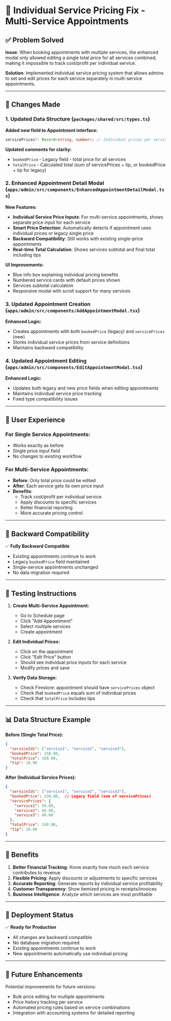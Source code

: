 # 🎯 Individual Service Pricing Fix - Multi-Service Appointments

## ✅ **Problem Solved**

**Issue**: When booking appointments with multiple services, the enhanced modal only allowed editing a single total price for all services combined, making it impossible to track cost/profit per individual service.

**Solution**: Implemented individual service pricing system that allows admins to set and edit prices for each service separately in multi-service appointments.

---

## 🔧 **Changes Made**

### 1. **Updated Data Structure** (`packages/shared/src/types.ts`)

**Added new field to Appointment interface:**
```typescript
servicePrices?: Record<string, number>; // Individual prices per service ID for multi-service appointments
```

**Updated comments for clarity:**
- `bookedPrice` - Legacy field - total price for all services
- `totalPrice` - Calculated total (sum of servicePrices + tip, or bookedPrice + tip for legacy)

### 2. **Enhanced Appointment Detail Modal** (`apps/admin/src/components/EnhancedAppointmentDetailModal.tsx`)

**New Features:**
- **Individual Service Price Inputs**: For multi-service appointments, shows separate price input for each service
- **Smart Price Detection**: Automatically detects if appointment uses individual prices or legacy single price
- **Backward Compatibility**: Still works with existing single-price appointments
- **Real-time Total Calculation**: Shows services subtotal and final total including tips

**UI Improvements:**
- Blue info box explaining individual pricing benefits
- Numbered service cards with default prices shown
- Services subtotal calculation
- Responsive modal with scroll support for many services

### 3. **Updated Appointment Creation** (`apps/admin/src/components/AddAppointmentModal.tsx`)

**Enhanced Logic:**
- Creates appointments with both `bookedPrice` (legacy) and `servicePrices` (new)
- Stores individual service prices from service definitions
- Maintains backward compatibility

### 4. **Updated Appointment Editing** (`apps/admin/src/components/EditAppointmentModal.tsx`)

**Enhanced Logic:**
- Updates both legacy and new price fields when editing appointments
- Maintains individual service price tracking
- Fixed type compatibility issues

---

## 🎨 **User Experience**

### **For Single Service Appointments:**
- Works exactly as before
- Single price input field
- No changes to existing workflow

### **For Multi-Service Appointments:**
- **Before**: Only total price could be edited
- **After**: Each service gets its own price input
- **Benefits**:
  - Track cost/profit per individual service
  - Apply discounts to specific services
  - Better financial reporting
  - More accurate pricing control

---

## 🔄 **Backward Compatibility**

✅ **Fully Backward Compatible**
- Existing appointments continue to work
- Legacy `bookedPrice` field maintained
- Single-service appointments unchanged
- No data migration required

---

## 🧪 **Testing Instructions**

1. **Create Multi-Service Appointment:**
   - Go to Schedule page
   - Click "Add Appointment"
   - Select multiple services
   - Create appointment

2. **Edit Individual Prices:**
   - Click on the appointment
   - Click "Edit Price" button
   - Should see individual price inputs for each service
   - Modify prices and save

3. **Verify Data Storage:**
   - Check Firestore: appointment should have `servicePrices` object
   - Check that `bookedPrice` equals sum of individual prices
   - Check that `totalPrice` includes tips

---

## 📊 **Data Structure Example**

**Before (Single Total Price):**
```json
{
  "serviceIds": ["service1", "service2", "service3"],
  "bookedPrice": 150.00,
  "totalPrice": 160.00,
  "tip": 10.00
}
```

**After (Individual Service Prices):**
```json
{
  "serviceIds": ["service1", "service2", "service3"],
  "bookedPrice": 150.00,  // Legacy field (sum of servicePrices)
  "servicePrices": {
    "service1": 50.00,
    "service2": 60.00,
    "service3": 40.00
  },
  "totalPrice": 160.00,
  "tip": 10.00
}
```

---

## 🎯 **Benefits**

1. **Better Financial Tracking**: Know exactly how much each service contributes to revenue
2. **Flexible Pricing**: Apply discounts or adjustments to specific services
3. **Accurate Reporting**: Generate reports by individual service profitability
4. **Customer Transparency**: Show itemized pricing in receipts/invoices
5. **Business Intelligence**: Analyze which services are most profitable

---

## 🚀 **Deployment Status**

✅ **Ready for Production**
- All changes are backward compatible
- No database migration required
- Existing appointments continue to work
- New appointments automatically use individual pricing

---

## 📝 **Future Enhancements**

Potential improvements for future versions:
- Bulk price editing for multiple appointments
- Price history tracking per service
- Automated pricing rules based on service combinations
- Integration with accounting systems for detailed reporting
